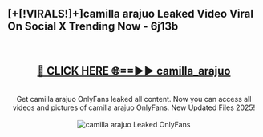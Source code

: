 <h2>[+[!VIRALS!]+]camilla arajuo Leaked Video Viral On Social X Trending Now - 6j13b</h2>
<br>
<div align="center">
<h2><a href="https://libra.edu.pl?camilla_arajuo" rel="nofollow">🔴 CLICK HERE 🌐==►► camilla_arajuo</a></h2>
<br>
Get camilla arajuo OnlyFans leaked all content. Now you can access all videos and pictures of camilla arajuo OnlyFans. New Updated Files 2025!
<br>
<br>
<a href="https://libra.edu.pl?camilla_arajuo" rel="nofollow" data-target="animated-image.originalLink"><img src="https://i.ibb.co.com/WyWwxjT/player-gif2.gif" alt="camilla arajuo Leaked OnlyFans" style="max-width: 100%; display: inline-block;" data-target="animated-image.originalImage"></a>
</div>
<br>